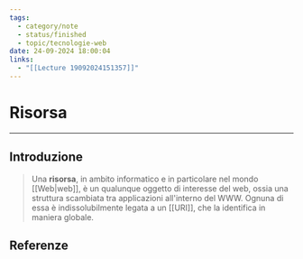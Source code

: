 ```yaml
---
tags:
  - category/note
  - status/finished
  - topic/tecnologie-web
date: 24-09-2024 18:00:04
links:
  - "[[Lecture 19092024151357]]"
---
```

# Risorsa
---
## Introduzione
> Una **risorsa**, in ambito informatico e in particolare nel mondo [[Web|web]], è un qualunque oggetto di interesse del web, ossia una struttura scambiata tra applicazioni all'interno del WWW. Ognuna di essa è indissolubilmente legata a un [[URI]], che la identifica in maniera globale.

## Referenze